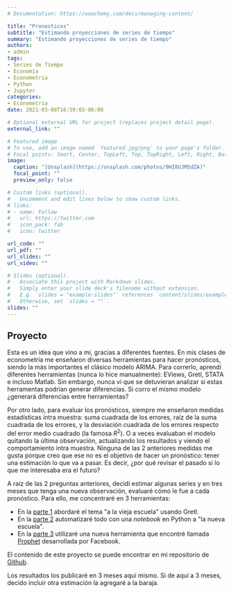 ```yaml
---
# Documentation: https://wowchemy.com/docs/managing-content/

title: "Pronosticos"
subtitle: "Estimando proyecciones de series de tiempo"
summary: "Estimando proyecciones de series de tiempo"
authors: 
- admin
tags: 
- Series de Tiempo
- Economía
- Econometría
- Python
- Jupyter
categories: 
- Econometría
date: 2021-03-08T16:59:03-06:00

# Optional external URL for project (replaces project detail page).
external_link: ""

# Featured image
# To use, add an image named `featured.jpg/png` to your page's folder.
# Focal points: Smart, Center, TopLeft, Top, TopRight, Left, Right, BottomLeft, Bottom, BottomRight.
image:
  caption: "[Unsplash](https://unsplash.com/photos/9HI8UJMSdZA)"
  focal_point: ""
  preview_only: false

# Custom links (optional).
#   Uncomment and edit lines below to show custom links.
# links:
# - name: Follow
#   url: https://twitter.com
#   icon_pack: fab
#   icon: twitter

url_code: ""
url_pdf: ""
url_slides: ""
url_video: ""

# Slides (optional).
#   Associate this project with Markdown slides.
#   Simply enter your slide deck's filename without extension.
#   E.g. `slides = "example-slides"` references `content/slides/example-slides.md`.
#   Otherwise, set `slides = ""`.
slides: ""
---
```


## Proyecto

Esta es un idea que vino a mi, gracias a diferentes fuentes. En mis clases de econometría me enseñaron diversas herramientas para hacer pronósticos, siendo la más importantes el clásico modelo ARIMA. Para correrlo, aprendí diferentes herramientas (nunca lo hice manualmente): EViews, Gretl, STATA e incluso Matlab. Sin embargo, nunca ví que se detuvieran analizar si estas herramentas podrían generar diferencias. Si corro el mismo modelo ¿generará diferencias entre herramientas?

Por otro lado, para evaluar los pronósticos, siempre me enseñaron medidas estadísticas intra muestra: suma cuadrada de los errores, raíz de la suma cuadrada de los errores, y la desviación cuadrada de los errores respecto del error medio cuadrado (la famosa $R^2$). O a veces evaluaban el modelo quitando la última observación, actualizando los resultados y viendo el comportamiento intra muestra. Ninguna de las 2 anteriores medidas me gusta porque creo que ese no es el objetivo de hacer un pronóstico: tener una estimación lo que va a pasar. Es decir, ¿por qué revisar el pasado si lo que me interesaba era el futuro? 

A raíz de las 2 preguntas anteriores, decidí estimar algunas series y en tres meses que tenga una nueva observación, evaluaré cómo le fue a cada pronóstico. Para ello, me concentraré en 3 herramientas:
- En la [parte 1](https://gonzalezhomar.netlify.app/post/pronostico_1_manual/) abordaré el tema "a la vieja escuela" usando Gretl. 
- En la [parte 2](https://gonzalezhomar.netlify.app/post/pronostico_2_autoarima/) automatizaré todo con una *notebook*  en Python a "la nueva escuela". 
- En la [parte 3](https://gonzalezhomar.netlify.app/post/pronostico_3_prophet/) utilizaré una nueva herramienta que encontré llamada [Prophet](https://facebook.github.io/prophet/) desarrollada por Facebook.

El contenido de este proyecto se puede encontrar en mi repositorio de [Github](https://github.com/gonzalezhomar/articulos_pronosticos).

Los resultados los publicaré en 3 meses aquí mismo. Si de aquí a 3 meses, decido incluir otra estimación la agregaré a la baraja.